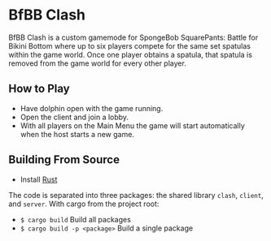 # BfBB Clash

BfBB Clash is a custom gamemode for SpongeBob SquarePants: Battle for Bikini Bottom where up to six players compete for the same set spatulas within the game world. Once one player obtains a spatula, that spatula is removed from the game world for every other player.

## How to Play

- Have dolphin open with the game running.
- Open the client and join a lobby.
- With all players on the Main Menu the game will start automatically when the host starts a new game.

## Building From Source
* Install [Rust](https://www.rust-lang.org/tools/install)

The code is separated into three packages: the shared library `clash`, `client`, and `server`.
With cargo from the project root:
- `$ cargo build` Build all packages
- `$ cargo build -p <package>` Build a single package
